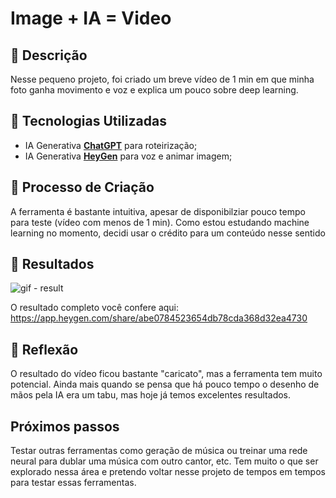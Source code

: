 # Image + IA = Video

## 📒 Descrição

Nesse pequeno projeto, foi criado um breve vídeo de 1 min em que minha foto ganha movimento e voz e explica um pouco sobre deep learning.

## 🤖 Tecnologias Utilizadas

- IA Generativa **[ChatGPT](https://chat.openai.com)** para roteirização;
- IA Generativa **[HeyGen](https://www.heygen.com/)** para voz e animar imagem;

## 🧐 Processo de Criação

A ferramenta é bastante intuitiva, apesar de disponibilziar pouco tempo para teste (vídeo com menos de 1 min). Como estou estudando machine learning no momento, decidi usar o crédito para um conteúdo nesse sentido

## 🚀 Resultados

![gif - result](resultado.gif)

O resultado completo você confere aqui: https://app.heygen.com/share/abe0784523654db78cda368d32ea4730

## 💭 Reflexão
O resultado do vídeo ficou bastante "caricato", mas a ferramenta tem muito potencial. Ainda mais quando se pensa que há pouco tempo o desenho de mãos pela IA era um tabu, mas hoje já temos excelentes resultados.

## Próximos passos

Testar outras ferramentas como geração de música ou treinar uma rede neural para dublar uma música com outro cantor, etc. Tem muito o que ser explorado nessa área e pretendo voltar nesse projeto de tempos em tempos para testar essas ferramentas.
